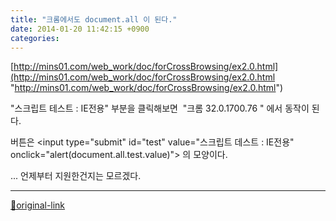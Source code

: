 ```yaml
---
title: "크롬에서도 document.all 이 된다."
date: 2014-01-20 11:42:15 +0900
categories: 
---
```

  

[http://mins01.com/web_work/doc/forCrossBrowsing/ex2.0.html](http://mins01.com/web_work/doc/forCrossBrowsing/ex2.0.html "http://mins01.com/web_work/doc/forCrossBrowsing/ex2.0.html")  

"스크립트 테스트 : IE전용"
부분을 클릭해보면 
"크롬 32.0.1700.76 "
에서 동작이 된다.
  
  

버튼은
&lt;input type="submit" id="test" value="스크립트 데스트 : IE전용" onclick="alert(document.all.test.value)"&gt;
의 모양이다.
  

... 언제부터 지원한건지는 모르겠다.




***
[🔗original-link](http://www.mins01.com/mh/tech/read/856)